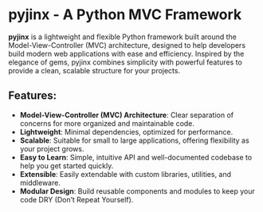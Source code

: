 # pyjinx - A Python MVC Framework

**pyjinx** is a lightweight and flexible Python framework built around the Model-View-Controller (MVC) architecture, designed to help developers build modern web applications with ease and efficiency. Inspired by the elegance of gems, pyjinx combines simplicity with powerful features to provide a clean, scalable structure for your projects.

## Features:

- **Model-View-Controller (MVC) Architecture**: Clear separation of concerns for more organized and maintainable code.
- **Lightweight**: Minimal dependencies, optimized for performance.
- **Scalable**: Suitable for small to large applications, offering flexibility as your project grows.
- **Easy to Learn**: Simple, intuitive API and well-documented codebase to help you get started quickly.
- **Extensible**: Easily extendable with custom libraries, utilities, and middleware.
- **Modular Design**: Build reusable components and modules to keep your code DRY (Don’t Repeat Yourself).
